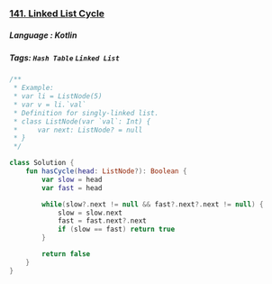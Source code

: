 ### [141. Linked List Cycle](https://leetcode.com/problems/linked-list-cycle/?envType=study-plan&id=data-structure-i)

##### Language : Kotlin

##### Tags: `Hash Table` `Linked List`

```kotlin
/**
 * Example:
 * var li = ListNode(5)
 * var v = li.`val`
 * Definition for singly-linked list.
 * class ListNode(var `val`: Int) {
 *     var next: ListNode? = null
 * }
 */

class Solution {
    fun hasCycle(head: ListNode?): Boolean {
        var slow = head
        var fast = head

        while(slow?.next != null && fast?.next?.next != null) {
            slow = slow.next
            fast = fast.next?.next
            if (slow == fast) return true
        }

        return false
    }
}
```

